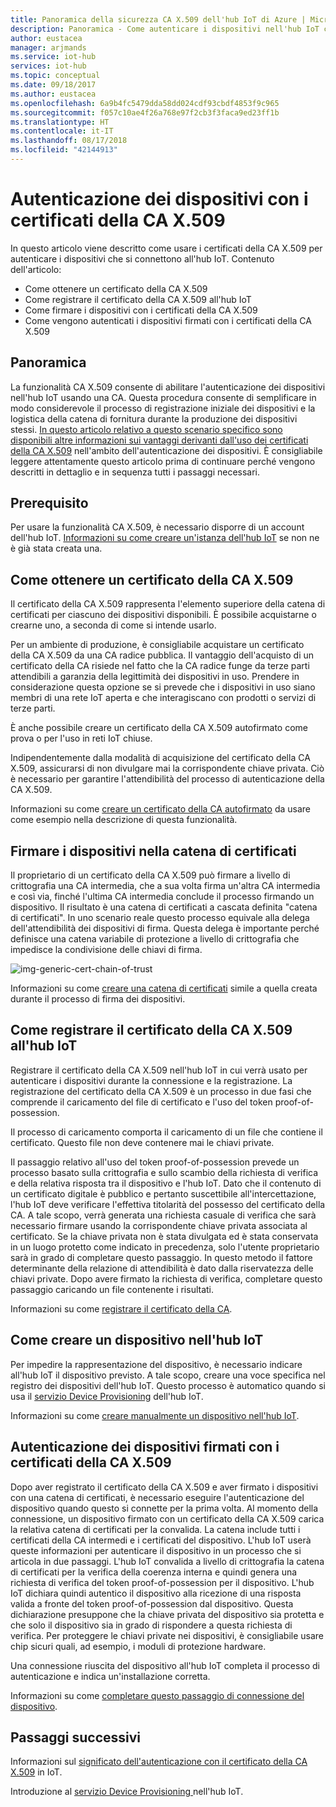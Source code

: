 ```yaml
---
title: Panoramica della sicurezza CA X.509 dell'hub IoT di Azure | Microsoft Docs
description: Panoramica - Come autenticare i dispositivi nell'hub IoT con i certificati della CA X.509.
author: eustacea
manager: arjmands
ms.service: iot-hub
services: iot-hub
ms.topic: conceptual
ms.date: 09/18/2017
ms.author: eustacea
ms.openlocfilehash: 6a9b4fc5479dda58dd024cdf93cbdf4853f9c965
ms.sourcegitcommit: f057c10ae4f26a768e97f2cb3f3faca9ed23ff1b
ms.translationtype: HT
ms.contentlocale: it-IT
ms.lasthandoff: 08/17/2018
ms.locfileid: "42144913"
---
```

# <a name="device-authentication-using-x509-ca-certificates"></a>Autenticazione dei dispositivi con i certificati della CA X.509

In questo articolo viene descritto come usare i certificati della CA X.509 per autenticare i dispositivi che si connettono all'hub IoT.  Contenuto dell'articolo:

* Come ottenere un certificato della CA X.509
* Come registrare il certificato della CA X.509 all'hub IoT
* Come firmare i dispositivi con i certificati della CA X.509
* Come vengono autenticati i dispositivi firmati con i certificati della CA X.509

## <a name="overview"></a>Panoramica

La funzionalità CA X.509 consente di abilitare l'autenticazione dei dispositivi nell'hub IoT usando una CA. Questa procedura consente di semplificare in modo considerevole il processo di registrazione iniziale dei dispositivi e la logistica della catena di fornitura durante la produzione dei dispositivi stessi. [In questo articolo relativo a questo scenario specifico sono disponibili altre informazioni sui vantaggi derivanti dall'uso dei certificati della CA X.509](iot-hub-x509ca-concept.md) nell'ambito dell'autenticazione dei dispositivi.  È consigliabile leggere attentamente questo articolo prima di continuare perché vengono descritti in dettaglio e in sequenza tutti i passaggi necessari.

## <a name="prerequisite"></a>Prerequisito

Per usare la funzionalità CA X.509, è necessario disporre di un account dell'hub IoT.  [Informazioni su come creare un'istanza dell'hub IoT](quickstart-send-telemetry-dotnet.md) se non ne è già stata creata una.

## <a name="how-to-get-an-x509-ca-certificate"></a>Come ottenere un certificato della CA X.509

Il certificato della CA X.509 rappresenta l'elemento superiore della catena di certificati per ciascuno dei dispositivi disponibili.  È possibile acquistarne o crearne uno, a seconda di come si intende usarlo.

Per un ambiente di produzione, è consigliabile acquistare un certificato della CA X.509 da una CA radice pubblica. Il vantaggio dell'acquisto di un certificato della CA risiede nel fatto che la CA radice funge da terze parti attendibili a garanzia della legittimità dei dispositivi in uso. Prendere in considerazione questa opzione se si prevede che i dispositivi in uso siano membri di una rete IoT aperta e che interagiscano con prodotti o servizi di terze parti.

È anche possibile creare un certificato della CA X.509 autofirmato come prova o per l'uso in reti IoT chiuse.

Indipendentemente dalla modalità di acquisizione del certificato della CA X.509, assicurarsi di non divulgare mai la corrispondente chiave privata.  Ciò è necessario per garantire l'attendibilità del processo di autenticazione della CA X.509. 

Informazioni su come [creare un certificato della CA autofirmato](https://github.com/Azure/azure-iot-sdk-c/blob/master/tools/CACertificates/CACertificateOverview.md) da usare come esempio nella descrizione di questa funzionalità.

## <a name="sign-devices-into-the-certificate-chain-of-trust"></a>Firmare i dispositivi nella catena di certificati

Il proprietario di un certificato della CA X.509 può firmare a livello di crittografia una CA intermedia, che a sua volta firma un'altra CA intermedia e così via, finché l'ultima CA intermedia conclude il processo firmando un dispositivo. Il risultato è una catena di certificati a cascata definita "catena di certificati". In uno scenario reale questo processo equivale alla delega dell'attendibilità dei dispositivi di firma. Questa delega è importante perché definisce una catena variabile di protezione a livello di crittografia che impedisce la condivisione delle chiavi di firma.

![img-generic-cert-chain-of-trust](./media/generic-cert-chain-of-trust.png)

Informazioni su come [creare una catena di certificati](https://github.com/Azure/azure-iot-sdk-c/blob/master/tools/CACertificates/CACertificateOverview.md) simile a quella creata durante il processo di firma dei dispositivi.

## <a name="how-to-register-the-x509-ca-certificate-to-iot-hub"></a>Come registrare il certificato della CA X.509 all'hub IoT

Registrare il certificato della CA X.509 nell'hub IoT in cui verrà usato per autenticare i dispositivi durante la connessione e la registrazione.  La registrazione del certificato della CA X.509 è un processo in due fasi che comprende il caricamento del file di certificato e l'uso del token proof-of-possession.

Il processo di caricamento comporta il caricamento di un file che contiene il certificato.  Questo file non deve contenere mai le chiavi private.

Il passaggio relativo all'uso del token proof-of-possession prevede un processo basato sulla crittografia e sullo scambio della richiesta di verifica e della relativa risposta tra il dispositivo e l'hub IoT.  Dato che il contenuto di un certificato digitale è pubblico e pertanto suscettibile all'intercettazione, l'hub IoT deve verificare l'effettiva titolarità del possesso del certificato della CA.  A tale scopo, verrà generata una richiesta casuale di verifica che sarà necessario firmare usando la corrispondente chiave privata associata al certificato.  Se la chiave privata non è stata divulgata ed è stata conservata in un luogo protetto come indicato in precedenza, solo l'utente proprietario sarà in grado di completare questo passaggio. In questo metodo il fattore determinante della relazione di attendibilità è dato dalla riservatezza delle chiavi private.  Dopo avere firmato la richiesta di verifica, completare questo passaggio caricando un file contenente i risultati.

Informazioni su come [registrare il certificato della CA](iot-hub-security-x509-get-started.md#registercerts).

## <a name="how-to-create-a-device-on-iot-hub"></a>Come creare un dispositivo nell'hub IoT

Per impedire la rappresentazione del dispositivo, è necessario indicare all'hub IoT il dispositivo previsto.  A tale scopo, creare una voce specifica nel registro dei dispositivi dell'hub IoT.  Questo processo è automatico quando si usa il [servizio Device Provisioning](https://azure.microsoft.com/blog/azure-iot-hub-device-provisioning-service-preview-automates-device-connection-configuration/) dell'hub IoT. 

Informazioni su come [creare manualmente un dispositivo nell'hub IoT](iot-hub-security-x509-get-started.md#createdevice).

## <a name="authenticating-devices-signed-with-x509-ca-certificates"></a>Autenticazione dei dispositivi firmati con i certificati della CA X.509

Dopo aver registrato il certificato della CA X.509 e aver firmato i dispositivi con una catena di certificati, è necessario eseguire l'autenticazione del dispositivo quando questo si connette per la prima volta.  Al momento della connessione, un dispositivo firmato con un certificato della CA X.509 carica la relativa catena di certificati per la convalida. La catena include tutti i certificati della CA intermedi e i certificati del dispositivo.  L'hub IoT userà queste informazioni per autenticare il dispositivo in un processo che si articola in due passaggi.  L'hub IoT convalida a livello di crittografia la catena di certificati per la verifica della coerenza interna e quindi genera una richiesta di verifica del token proof-of-possession per il dispositivo.  L'hub IoT dichiara quindi autentico il dispositivo alla ricezione di una risposta valida a fronte del token proof-of-possession dal dispositivo.  Questa dichiarazione presuppone che la chiave privata del dispositivo sia protetta e che solo il dispositivo sia in grado di rispondere a questa richiesta di verifica.  Per proteggere le chiavi private nei dispositivi, è consigliabile usare chip sicuri quali, ad esempio, i moduli di protezione hardware.

Una connessione riuscita del dispositivo all'hub IoT completa il processo di autenticazione e indica un'installazione corretta.

Informazioni su come [completare questo passaggio di connessione del dispositivo](iot-hub-security-x509-get-started.md#authenticatedevice).

## <a name="next-steps"></a>Passaggi successivi

Informazioni sul [significato dell'autenticazione con il certificato della CA X.509](iot-hub-x509ca-concept.md) in IoT.

Introduzione al [servizio Device Provisioning ](https://docs.microsoft.com/azure/iot-dps/) nell'hub IoT.
